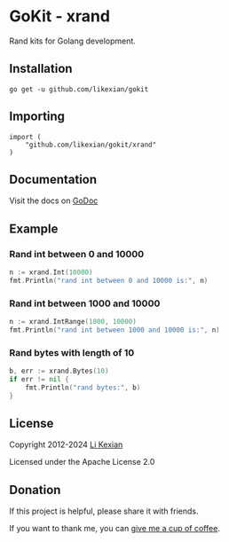 # GoKit - xrand

Rand kits for Golang development.

## Installation

    go get -u github.com/likexian/gokit

## Importing

    import (
        "github.com/likexian/gokit/xrand"
    )

## Documentation

Visit the docs on [GoDoc](https://godoc.org/github.com/likexian/gokit/xrand)

## Example

### Rand int between 0 and 10000

```go
n := xrand.Int(10000)
fmt.Println("rand int between 0 and 10000 is:", n)
```

### Rand int between 1000 and 10000

```go
n := xrand.IntRange(1000, 10000)
fmt.Println("rand int between 1000 and 10000 is:", n)
```

### Rand bytes with length of 10

```go
b, err := xrand.Bytes(10)
if err != nil {
    fmt.Println("rand bytes:", b)
}
```

## License

Copyright 2012-2024 [Li Kexian](https://www.likexian.com/)

Licensed under the Apache License 2.0

## Donation

If this project is helpful, please share it with friends.

If you want to thank me, you can [give me a cup of coffee](https://www.likexian.com/donate/).
